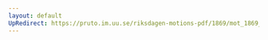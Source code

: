 ```yaml
---
layout: default
UpRedirect: https://pruto.im.uu.se/riksdagen-motions-pdf/1869/mot_1869__ak__55.pdf
---
```

